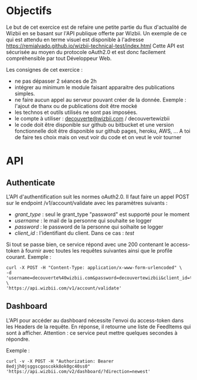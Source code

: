 Objectifs
========

Le but de cet exercice est de refaire une petite partie du flux d'actualité de Wizbii en se basant sur l'API publique offerte par Wizbii. Un exemple de ce qui est attendu en terme visuel est disponible à l'adresse https://remialvado.github.io/wizbii-technical-test/index.html
Cette API est sécurisée au moyen du protocole oAuth2.0 et est donc facilement compréhensible par tout Développeur Web.

Les consignes de cet exercice :
* ne pas dépasser 2 séances de 2h
* intégrer au minimum le module faisant apparaitre des publications simples.
* ne faire aucun appel au serveur pouvant créer de la donnée. Exemple : l'ajout de thanx ou de publications doit être mocké
* les technos et outils utilisés ne sont pas imposées.
* le compte à utiliser : decouverte@wizbii.com / decouvertewizbii
* le code doit être disponible sur github ou bitbucket et une version fonctionnelle doit être disponible sur github pages, heroku, AWS, ... A toi de faire tes choix mais on veut voir du code et on veut le voir tourner

API
===

Authenticate
------------

L'API d'authentification suit les normes oAuth2.0. Il faut faire un appel POST sur le endpoint /v1/account/validate avec les paramètres suivants :
* *grant_type* : seul le grant_type "password" est supporté pour le moment
* *username* : le mail de la personne qui souhaite se logger
* *password* : le password de la personne qui soihaite se logger
* *client_id* : l'identifiant du client. Dans ce cas : _test_

Si tout se passe bien, ce service répond avec une 200 contenant le access-token à fournir avec toutes les requêtes suivantes ainsi que le profile courant.
Exemple  :

```shell
curl -X POST -H "Content-Type: application/x-www-form-urlencoded" \
-d 'username=decouverte%40wizbii.com&password=decouvertewizbii&client_id=test&grant_type=password' \
'https://api.wizbii.com/v1/account/validate'
```

Dashboard
---------

L'API pour accéder au dashboard nécessite l'envoi du access-token dans les Headers de la requête. En réponse, il retourne une liste de FeedItems qui sont à afficher. Attention : ce service peut mettre quelques secondes à répondre.

Exemple :

```curl -v -X POST -H "Authorization: Bearer 8edjjh0jsggscgoscokk8ok0gc40ss0" 'https://api.wizbii.com/v2/dashboard/?direction=newest'```
